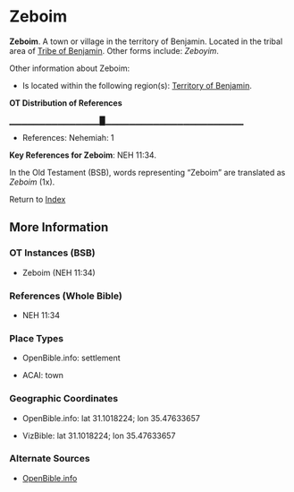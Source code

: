 # Zeboim
**Zeboim**. 
A town or village in the territory of Benjamin. 
Located in the tribal area of [Tribe of Benjamin](../../../groups/md/acai/Benjamin.md). 
Other forms include: 
*Zeboyim*. 




Other information about Zeboim:


* Is located within the following region(s): 
[Territory of Benjamin](TerritoryOfBenjamin.md). 


**OT Distribution of References**

▁▁▁▁▁▁▁▁▁▁▁▁▁▁▁█▁▁▁▁▁▁▁▁▁▁▁▁▁▁▁▁▁▁▁▁▁▁▁
* References: Nehemiah: 1



**Key References for Zeboim**: 
NEH 11:34. 


In the Old Testament (BSB), words representing “Zeboim” are translated as 
*Zeboim* (1x). 




Return to [Index](00-Index.md)

## More Information

### OT Instances (BSB)

* Zeboim (NEH 11:34)



### References (Whole Bible)

* NEH 11:34


### Place Types

* OpenBible.info: settlement

* ACAI: town



### Geographic Coordinates

* OpenBible.info: lat 31.1018224; lon 35.47633657

* VizBible: lat 31.1018224; lon 35.47633657



### Alternate Sources

* [OpenBible.info](https://www.openbible.info/geo/ancient/a7e3823)



